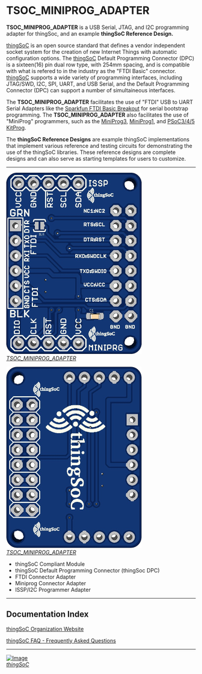 # TSOC_MINIPROG_ADAPTER

**TSOC_MINIPROG_ADAPTER** is a USB Serial, JTAG, and I2C programming adapter for thingSoc, 
and an example **thingSoC Reference Design.** 

[thingSoC](http://www.thingsoc.com) is an open source standard that defines a vendor 
independent socket system for the creation of new Internet Things with automatic configuration options. 
The [thingSoC](http://www.thingsoc.com) Default Programming Connector (DPC) is a sixteen(16) pin dual row type, with 254mm spacing,
and is compatible with what is refered to in the industry as the "FTDI Basic" connector. 
[thingSoC](http://www.thingsoc.com) supports a wide variety of programming interfaces, 
including JTAG/SWD, I2C, SPI, UART, and USB Serial, and the Default Programming Connector (DPC)
can support a number of simultaineous interfaces.

The **TSOC_MINIPROG_ADAPTER** facilitates the use of "FTDI" USB to UART Serial Adapters
like the [Sparkfun FTDI Basic Breakout](https://www.sparkfun.com/products/9873) for serial bootstrap programming.
The **TSOC_MINIPROG_ADAPTER** also facilitates the use of "MiniProg" programmers,
such as the [MiniProg3](http://www.cypress.com/documentation/development-kitsboards/cy8ckit-002-psoc-miniprog3-program-and-debug-kit), 
[MiniProg1](http://www.cypress.com/documentation/development-kitsboards/cy3217-miniprog1), and [PSoC3/4/5 KitProg](http://www.cypress.com/documentation/development-kitsboards/cy8ckit-059-psoc-5lp-prototyping-kit-onboard-programmer-and).

The **thingSoC Reference Designs** are example thingSoC implementations that implement
various reference and testing circuits for demonstrating the use of the thingSoC libraries.
These reference designs are complete designs and can also serve as starting templates for users to customize.

---------------------------------------

[![thingSoC TSOC_MINIPROG_ADAPTER](https://github.com/thingSoC/TSOC_MINIPROG_ADAPTER/blob/master/TSOC_MINIPROG_ADAPTER/images/TSOC_MINIPROG_ADAPTER_top.png)  
*TSOC_MINIPROG_ADAPTER*](https://github.com/thingSoC/)

[![thingSoC TSOC_MINIPROG_ADAPTER](https://github.com/thingSoC/TSOC_MINIPROG_ADAPTER/blob/master/TSOC_MINIPROG_ADAPTER/images/TSOC_MINIPROG_ADAPTER_bot.png)  
*TSOC_MINIPROG_ADAPTER*](https://github.com/thingSoC/)


* thingSoC Compliant Module
* thingSoC Default Programming Connector (thingSoc DPC)
* FTDI Connector Adapter
* Miniprog Connector Adapter
* ISSP/I2C Programmer Adapter


---------------------------------------

## Documentation Index <a name="documentation_index"/>


[thingSoC Organization Website](http://thingSoC.github.io)

[thingSoC FAQ - Frequently Asked Questions](http://thingsoc.github.io/support/faq.html)

---------------------------------------

[![Image](http://thingsoc.github.io/img/projects/thingSoC/thingSoC_thumb.png?raw=true)  
*thingSoC*](http://thingsoc.github.io)
